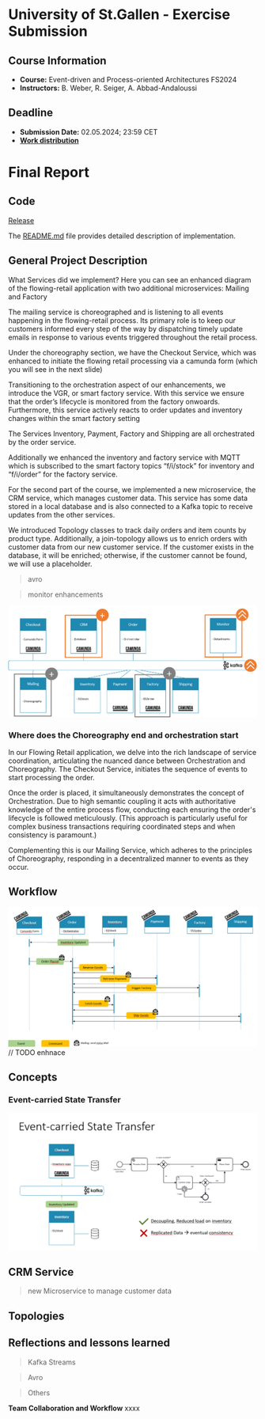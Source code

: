 # University of St.Gallen - Exercise Submission

## Course Information

- **Course:** Event-driven and Process-oriented Architectures FS2024
- **Instructors:** B. Weber, R. Seiger, A. Abbad-Andaloussi

## Deadline

- **Submission Date:** 02.05.2024; 23:59 CET
- **[Work distribution](https://github.com/luetzyas/edpo-ss24-drop-shipping-a1-gr4/blob/master/docs/submissions/change_log.md)**

# Final Report

## Code

[Release]()

The [README.md](/kafka/java/mailing/README.md) file provides detailed description of implementation.

## General Project Description

What Services did we implement?
Here you can see an enhanced diagram of the flowing-retail application with two additional microservices: Mailing and
Factory

The mailing service is choreographed and is listening to all events happening in the flowing-retail process. Its primary
role is to keep our customers informed every step of the way by dispatching timely update emails in response to various
events triggered throughout the retail process.

Under the choreography section, we have the Checkout Service, which was enhanced to initiate the flowing retail
processing via a camunda form (which you will see in the next slide)

Transitioning to the orchestration aspect of our enhancements, we introduce the VGR, or smart factory service. With this
service we ensure that the order’s lifecycle is monitored from the factory onwoards. Furthermore, this service actively
reacts to order updates and inventory changes within the smart factory setting

The Services Inventory, Payment, Factory and Shipping are all orchestrated by the order service.

Additionally we enhanced the inventory and factory service with MQTT which is subscribed to the smart factory topics
“f/i/stock” for inventory and “f/i/order” for the factory service.

For the second part of the course, we implemented a new microservice, the CRM service, which manages customer data. 
This service has some data stored in a local database and is also connected to a Kafka topic to receive updates from the
other services.

We introduced Topology classes to track daily orders and item counts by product type. Additionally, 
a join-topology allows us to enrich orders with customer data from our new customer service.
If the customer exists in the database, it will be enriched; otherwise, if the customer cannot be found, we will use a placeholder.

> avro

> monitor enhancements

![kafka](../docs/kafka-services/add-crm-kafka-services.png)

### Where does the Choreography end and orchestration start

In our Flowing Retail application, we delve into the rich landscape of service coordination, articulating the nuanced
dance between Orchestration and Choreography. The Checkout Service, initiates the sequence of events to start processing
the order.

Once the order is placed, it simultaneously demonstrates the concept of Orchestration. Due to high semantic coupling it
acts with authoritative knowledge of the entire process flow, conducting each ensuring the order's lifecycle is followed
meticulously. (This approach is particularly useful for complex business transactions requiring coordinated steps and
when consistency is paramount.)

Complementing this is our Mailing Service, which adheres to the principles of Choreography, responding in a
decentralized manner to events as they occur.

## Workflow
![workflow](../docs/workflow.png) // TODO enhnace 

## Concepts




### Event-carried State Transfer



![event carried state transfer](../docs/event-carried-state-transfer.png)

## CRM Service
> new Microservice to manage customer data



## Topologies


## Reflections and lessons learned
> Kafka Streams

> Avro
 
> Others


**Team Collaboration and Workflow**
xxxx


